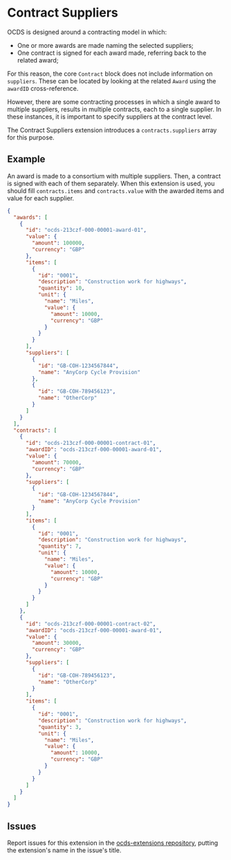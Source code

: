 # Contract Suppliers

OCDS is designed around a contracting model in which:

* One or more awards are made naming the selected suppliers;
* One contract is signed for each award made, referring back to the related award;

For this reason, the core `Contract` block does not include information on `suppliers`. These can be located by looking at the related `Award` using the `awardID` cross-reference.

However, there are some contracting processes in which a single award to multiple suppliers, results in multiple contracts, each to a single supplier. In these instances, it is important to specify suppliers at the contract level.

The Contract Suppliers extension introduces a `contracts.suppliers` array for this purpose.

## Example

An award is made to a consortium with multiple suppliers. Then, a contract is signed with each of them separately. When this extension is used, you should fill `contracts.items` and `contracts.value` with the awarded items and value for each supplier.

```json
{
  "awards": [
    {
      "id": "ocds-213czf-000-00001-award-01",
      "value": {
        "amount": 100000,
        "currency": "GBP"
      },
      "items": [
        {
          "id": "0001",
          "description": "Construction work for highways",
          "quantity": 10,
          "unit": {
            "name": "Miles",
            "value": {
              "amount": 10000,
              "currency": "GBP"
            }
          }
        }
      ],
      "suppliers": [
        {
          "id": "GB-COH-1234567844",
          "name": "AnyCorp Cycle Provision"
        },
        {
          "id": "GB-COH-789456123",
          "name": "OtherCorp"
        }
      ]
    }
  ],
  "contracts": [
    {
      "id": "ocds-213czf-000-00001-contract-01",
      "awardID": "ocds-213czf-000-00001-award-01",
      "value": {
        "amount": 70000,
        "currency": "GBP"
      },
      "suppliers": [
        {
          "id": "GB-COH-1234567844",
          "name": "AnyCorp Cycle Provision"
        }
      ],
      "items": [
        {
          "id": "0001",
          "description": "Construction work for highways",
          "quantity": 7,
          "unit": {
            "name": "Miles",
            "value": {
              "amount": 10000,
              "currency": "GBP"
            }
          }
        }
      ]
    },
    {
      "id": "ocds-213czf-000-00001-contract-02",
      "awardID": "ocds-213czf-000-00001-award-01",
      "value": {
        "amount": 30000,
        "currency": "GBP"
      },
      "suppliers": [
        {
          "id": "GB-COH-789456123",
          "name": "OtherCorp"
        }
      ],
      "items": [
        {
          "id": "0001",
          "description": "Construction work for highways",
          "quantity": 3,
          "unit": {
            "name": "Miles",
            "value": {
              "amount": 10000,
              "currency": "GBP"
            }
          }
        }
      ]
    }
  ]
}
```

## Issues

Report issues for this extension in the [ocds-extensions repository](https://github.com/open-contracting/ocds-extensions/issues), putting the extension's name in the issue's title.
